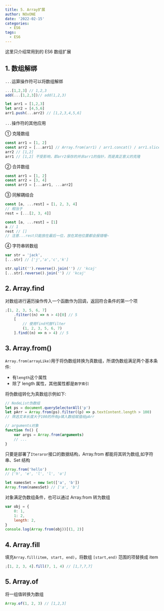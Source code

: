 ```yaml
---
title: 5. Array扩展
author: NOxONE
date: '2022-02-15'
categories:
  - ES6
tags:
  - ES6
---
```


这里只介绍常用到的 ES6 数组扩展

## 1. 数组解绑

`...`运算操作符可以将数组解绑

```js
...[1,2,3] // 1,2,3
add(...[1,2,3])// add(1,2,3)

let arr1 = [1,2,3]
let arr2 = [4,5,6]
arr1.push(...arr2) // [1,2,3,4,5,6]
```

`...`操作符的其他应用

① 克隆数组

```js
const arr1 = [1, 2]
const arr2 = [...arr1] // Array.from(arr1) / arr1.concat() / arr1.slice()也可以
arr2 // [1,2]
arr1 // [1,2] 不受影响，即arr2保存的并非arr1的指针，而是真正意义的克隆
```

② 合并数组

```js
const arr1 = [1, 2]
const arr2 = [3, 4]
const arr3 = [...arr1, ...arr2]
```

③ 同解耦结合

```js
const [a, ...rest] = [1, 2, 3, 4]
// 相当于
rest = [...[2, 3, 4]]

const [a, ...rest] = [1]
a // 1
rest // []
// 注意...rest只能放在最后一位，放在其他位置都会报错喔~
```

④ 字符串转数组

```js
var str = 'jack',
[...str] // ['j','a','c','k']

str.split('').reverse().join('') // 'kcaj'
[...str].reverse().join('') // 'kcaj'
```

## 2. Array.find

对数组进行遍历操作传入一个函数作为回调，返回符合条件的第一个项

```js
;[1, 2, 3, 5, 6, 7]
	.filter((n) => n > 4)[0] // 5
	[
		// 使用find代替filter
		(1, 2, 3, 5, 6, 7)
	].find((n) => n > 4) // 5
```

## 3. Array.from()

`Array.from(arrayLike)`用于将伪数组转换为真数组，所谓伪数组满足两个基本条件:

- 有`length`这个属性
- 除了 length 属性，其他属性都是`数字索引`

将伪数组转化为真数组示例如下:

```js
// NodeList伪数组
let ps = document.querySelectorAll('p')
let pArr = Array.from(ps).filter((p) => p.textContent.length > 100)
// 筛选文本长度大于100的所有p填入数组赋值给pArr

// arguments对象
function fn() {
	var args = Array.from(arguments)
	// ...
}
```

只要是部署了`Iteraror`接口的数据结构，Array.from 都能将其转为数组,如字符串、Set 结构

```js
Array.from('hello')
// ['h', 'e', 'l', 'l', 'o']

let namesSet = new Set(['a', 'b'])
Array.from(namesSet) // ['a', 'b']
```

对象满足伪数组条件，也可以通过 Array.from 转为数组

```js
var obj = {
	0: 1,
	1: 2,
	length: 2,
}
console.log(Array.from(obj))[(1, 2)]
```

## 4. Array.fill

填充`Array.fill(item, start, end)`，将数组 `[start,end)` 范围的项替换成 item

```js
;[1, 2, 3, 4].fill(7, 1, 4) // [1,7,7,7]
```

## 5. Array.of

将一组值转换为数组

```js
Array.of(1, 2, 3) // [1,2,3]
```

